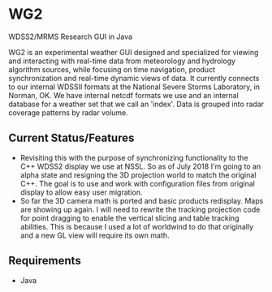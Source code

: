 # WG2
WDSS2/MRMS Research GUI in Java

WG2 is an experimental weather GUI designed and specialized for viewing and interacting with real-time data from
meteorology and hydrology algorithm sources, while focusing on time navigation, product synchronization and real-time
dynamic views of data.  It currently connects to our internal WDSSII formats at the National Severe Storms Laboratory, in Norman, OK.
We have internal netcdf formats we use and an internal database for a weather set that we call an 'index'. Data is grouped into
radar coverage patterns by radar volume.

## Current Status/Features

* Revisiting this with the purpose of synchronizing functionality to the C++ WDSS2 display we use at NSSL.
So as of July 2018 I'm going to an alpha state and resigning the 3D projection world to match the original C++.  The goal is
to use and work with configuration files from original display to allow easy user migration.
* So far the 3D camera math is ported and basic products redisplay.  Maps are showing up again.  I will need to rewrite the
tracking projection code for point dragging to enable the vertical slicing and table tracking abilities.  This is because
I used a lot of worldwind to do that originally and a new GL view will require its own math.

## Requirements

* Java
